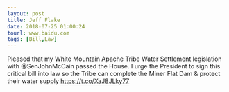 ```yaml
---
layout: post
title: Jeff Flake
date: 2018-07-25 01:00:24
tourl: www.baidu.com
tags: [Bill,Law]
---
```

Pleased that my White Mountain Apache Tribe Water Settlement legislation with @SenJohnMcCain passed the House. I urge the President to sign this critical bill into law so the Tribe can complete the Miner Flat Dam &amp; protect their water supply
https://t.co/XaJ8JLky77
